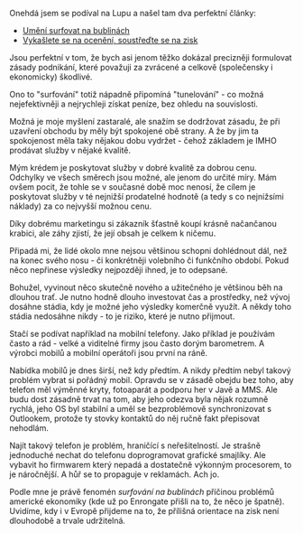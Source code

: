 <!-- dcterms:identifier = riderweblog#94 -->
<!-- dcterms:title = O surfování na bublinách -->
<!-- np9:categoryId = 2 -->
<!-- x4w:category = Lidé a jiná zvěř -->
<!-- np9:authorId = 1 -->
<!-- np9:authorEmail = michal.valasek@altairis.cz -->
<!-- dcterms:creator = Michal Altair Valášek -->
<!-- dcterms:created = 2003-10-20T20:08:11+02:00 -->
<!-- dcterms:dateAccepted = 2003-10-20T20:08:11+02:00 -->

Onehdá jsem se podíval na Lupu a našel tam dva perfektní články:

*   [Umění surfovat na bublinách](http://www.lupa.cz/clanek.php3?show=3067)
*   [Vykašlete se na ocenění, soustřeďte se na zisk](http://www.lupa.cz/clanek.php3?show=2938) 

Jsou perfektní v tom, že bych asi jenom těžko dokázal precizněji formulovat zásady podnikání, které považuji za zvrácené a celkově (společensky i ekonomicky) škodlivé.

Ono to "surfování" totiž nápadně připomíná "tunelování" - co možná nejefektivněji a nejrychleji získat peníze, bez ohledu na souvislosti.

Možná je moje myšlení zastaralé, ale snažím se dodržovat zásadu, že při uzavření obchodu by měly být spokojené obě strany. A že by jim ta spokojenost měla taky nějakou dobu vydržet - čehož základem je IMHO prodávat služby v nějaké kvalitě.

Mým krédem je poskytovat služby v dobré kvalitě za dobrou cenu. Odchylky ve všech směrech jsou možné, ale jenom do určité míry. Mám ovšem pocit, že tohle se v současné době moc nenosí, že cílem je poskytovat služby v té nejnižší prodatelné hodnotě (a tedy s co nejnižsími náklady) za co nejvyšší možnou cenu.

Díky dobrému marketingu si zákazník šťastně koupí krásně načančanou krabici, ale záhy zjistí, že její obsah je celkem k ničemu.

Připadá mi, že lidé okolo mne nejsou většinou schopni dohlédnout dál, než na konec svého nosu - či konkrétněji volebního či funkčního období. Pokud něco nepřinese výsledky nejpozději ihned, je to odepsané. 

Bohužel, vyvinout něco skutečně nového a užitečného je většinou běh na dlouhou trať. Je nutno hodně dlouho investovat čas a prostředky, než vývoj dosáhne stádia, kdy je možné jeho výsledky komerčně využít. A někdy toho stádia nedosáhne nikdy - to je riziko, které je nutno přijmout.

Stačí se podívat například na mobilní telefony. Jako příklad je používám často a rád - velké a viditelné firmy jsou často dorým barometrem. A výrobci mobilů a mobilní operátoři jsou první na ráně.

Nabídka mobilů je dnes širší, než kdy předtím. A nikdy předtím nebyl takový problém vybrat si pořádný mobil. Opravdu se v zásadě obejdu bez toho, aby telefon měl výměnné kryty, fotoaparát a podporu her v Javě a MMS. Ale budu dost zásadně trvat na tom, aby jeho odezva byla nějak rozumně rychlá, jeho OS byl stabilní a uměl se bezproblémově synchronizovat s Outlookem, protože ty stovky kontaktů do něj ručně fakt přepisovat nehodlám.

Najít takový telefon je problém, hraničící s neřešitelností. Je strašně jednoduché nechat do telefonu doprogramovat grafické smajlíky. Ale vybavit ho firmwarem který nepadá a dostatečně výkonným procesorem, to je náročnější. A hůř se to propaguje v reklamách. Ach jo.

Podle mne je právě fenomén *surfování na bublinách* příčinou problémů americké ekonomiky (kde už po Enrongate přišli na to, že něco je špatně). Uvidíme, kdy i v Evropě přijdeme na to, že přílišná orientace na zisk není dlouhodobě a trvale udržitelná.